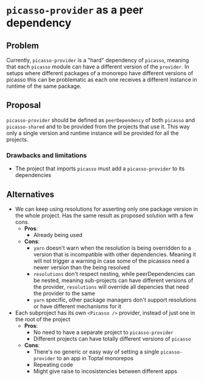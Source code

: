 # `picasso-provider` as a peer dependency

## Problem

Currently, `picasso-provider` is a "hard" dependency of `picasso`, meaning that
each `picasso` module can have a different version of the `provider`. In setups
where different packages of a monorepo have different versions of picasso this
can be problematic as each one receives a different instance in runtime of the
same package.

## Proposal

`picasso-provider` should be defined as `peerDependency` of both `picasso` and
`picasso-shared` and to be provided from the projects that use it. This way only
a single version and runtime instance will be provided for all the projects.

### Drawbacks and limitations

- The project that imports `picasso` must add a `picasso-provider` to its
  dependencies

## Alternatives

- We can keep using resolutions for asserting only one package version in the
  whole project. Has the same result as proposed solution with a few cons.
  * **Pros**:
    - Already being used
  * **Cons**:
    + `yarn` doesn't warn when the resolution is being overridden to a version
      that is incompatible with other dependencies. Meaning it will not trigger
      a warning in case some of the picassos need a newer version than the being
      resolved
    + `resolutions` don't respect nesting, while peerDependencies can be nested,
      meaning sub-projects can have different versions of the provider,
      `resolutions` will override all depencies that need the provider to the
      same
    + `yarn` specific, other package managers don't support resolutions or have
      different mechanisms for it
- Each subproject has its own `<Picasso />` provider, instead of just one in
  the root of the project
  * **Pros**:
    + No need to have a separate project to `picasso-provider`
    + Different projects can have totally different versions of `picasso`
  * **Cons**:
    + There's no generic or easy way of setting a single `picasso-provider` to
      an app in Toptal monorepos
    + Repeating code
    + Might give raise to incosistencies between different apps
